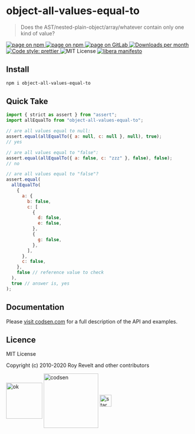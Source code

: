 # object-all-values-equal-to

> Does the AST/nested-plain-object/array/whatever contain only one kind of value?

<div class="package-badges">
  <a href="https://www.npmjs.com/package/object-all-values-equal-to" rel="nofollow noreferrer noopener">
    <img src="https://img.shields.io/badge/-npm-blue?style=flat-square" alt="page on npm">
  </a>
  <a href="https://codsen.com/os/object-all-values-equal-to" rel="nofollow noreferrer noopener">
    <img src="https://img.shields.io/badge/-Codsen-blue?style=flat-square" alt="page on npm">
  </a>
  <a href="https://gitlab.com/codsen/codsen/tree/master/packages/object-all-values-equal-to" rel="nofollow noreferrer noopener">
    <img src="https://img.shields.io/badge/-GitLab-blue?style=flat-square" alt="page on GitLab">
  </a>
  <a href="https://npmcharts.com/compare/object-all-values-equal-to?interval=30" rel="nofollow noreferrer noopener" target="_blank">
    <img src="https://img.shields.io/npm/dm/object-all-values-equal-to.svg?style=flat-square" alt="Downloads per month">
  </a>
  <a href="https://prettier.io" rel="nofollow noreferrer noopener" target="_blank">
    <img src="https://img.shields.io/badge/code_style-prettier-brightgreen.svg?style=flat-square" alt="Code style: prettier">
  </a>
  <img src="https://img.shields.io/badge/licence-MIT-brightgreen.svg?style=flat-square" alt="MIT License">
  <a href="https://liberamanifesto.com" rel="nofollow noreferrer noopener" target="_blank">
    <img src="https://img.shields.io/badge/libera-manifesto-lightgrey.svg?style=flat-square" alt="libera manifesto">
  </a>
</div>

## Install

```bash
npm i object-all-values-equal-to
```

## Quick Take

```js
import { strict as assert } from "assert";
import allEqualTo from "object-all-values-equal-to";

// are all values equal to null:
assert.equal(allEqualTo({ a: null, c: null }, null), true);
// yes

// are all values equal to "false":
assert.equal(allEqualTo({ a: false, c: "zzz" }, false), false);
// no

// are all values equal to "false"?
assert.equal(
  allEqualTo(
    {
      a: {
        b: false,
        c: [
          {
            d: false,
            e: false,
          },
          {
            g: false,
          },
        ],
      },
      c: false,
    },
    false // reference value to check
  ),
  true // answer is, yes
);
```

## Documentation

Please [visit codsen.com](https://codsen.com/os/object-all-values-equal-to/) for a full description of the API and examples.

## Licence

MIT License

Copyright (c) 2010-2020 Roy Revelt and other contributors

<img src="https://codsen.com/images/png-codsen-ok.png" width="98" alt="ok" align="center"> <img src="https://codsen.com/images/png-codsen-1.png" width="148" alt="codsen" align="center"> <img src="https://codsen.com/images/png-codsen-star-small.png" width="32" alt="star" align="center">
